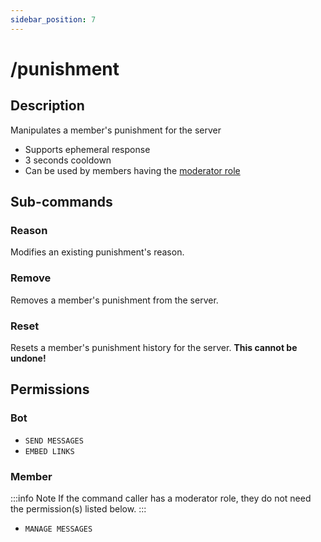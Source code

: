 ```yaml
---
sidebar_position: 7
---
```


# /punishment
## Description
Manipulates a member's punishment for the server

- Supports ephemeral response
- 3 seconds cooldown
- Can be used by members having the [moderator role](/docs/setup/modroles)

## Sub-commands
### Reason
Modifies an existing punishment's reason.

### Remove
Removes a member's punishment from the server.

### Reset
Resets a member's punishment history for the server. **This cannot be undone!**

## Permissions
### Bot
- `SEND MESSAGES`
- `EMBED LINKS`
### Member

:::info Note
If the command caller has a moderator role, they do not need the permission(s) listed below.
:::

- `MANAGE MESSAGES`